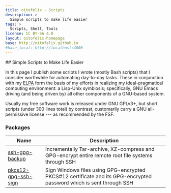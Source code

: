 ```yaml
---
title: oitofelix - Scripts
description: >
  Simple scripts to make life easier
tags: >
  Scripts, Shell, Tools
license: CC BY-SA 4.0
layout: oitofelix-homepage
base: http://oitofelix.github.io
#base_local: http://localhost:4000
---
```

<div id="markdown" markdown="1">
## Simple Scripts to Make Life Easier

In this page I publish some scripts I wrote (mostly Bash scripts) that
I consider worthwhile for automating day-to-day tasks.  These in
conjunction with my [ELPA](elpa/) form the basis of my efforts in
realizing my ideal-pragmatical computing environment: a Lisp-Unix
symbiosis; specifically, GNU Emacs driving (and being driven by) all
other components of a GNU-based system.

Usually my free software work is released under GNU GPLv3+, but short
scripts (under 300 lines total) by contrast, customarily carry a GNU
all-permissive license --- as recommended by the FSF.

### Packages

Name | Description |
-----|-------------|
[ssh-gpg-backup](https://github.com/oitofelix/ssh-gpg-backup) | Incrementally Tar-archive, XZ-compress and GPG-encrypt entire remote root file systems through SSH
[pkcs12-gpg-ssh-sign](https://github.com/oitofelix/pkcs12-gpg-ssh-sign) | Sign Windows files using GPG-encrypted PKCS#12 certificate and its GPG-encrypted password which is sent through SSH
